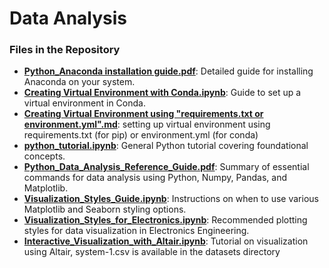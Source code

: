 # Data Analysis
### Files in the Repository
- [**Python_Anaconda installation guide.pdf**](Python_Anaconda%20installation%20guide.pdf): Detailed guide for installing Anaconda on your system.
- [**Creating Virtual Environment with Conda.ipynb**](Creating%20Virtual%20Environment%20with%20Conda.ipynb): Guide to set up a virtual environment in Conda.
- [**Creating Virtual Environment using "requirements.txt or environment.yml".md**](Creating%20Virtual%20Environment%20using%20%22requirements.txt%20or%20environment.yml%22.md): setting up virtual environment using requirements.txt (for pip) or environment.yml (for conda)
- [**python_tutorial.ipynb**](python_tutorial.ipynb): General Python tutorial covering foundational concepts.
- [**Python_Data_Analysis_Reference_Guide.pdf**](Python_Data_Analysis_Reference_Guide.pdf): Summary of essential commands for data analysis using Python, Numpy, Pandas, and Matplotlib.
- [**Visualization_Styles_Guide.ipynb**](Visualization_Styles_Guide.ipynb): Instructions on when to use various Matplotlib and Seaborn styling options.
- [**Visualization_Styles_for_Electronics.ipynb**](Visualization_Styles_for_Electronics.ipynb): Recommended plotting styles for data visualization in Electronics Engineering.
- [**Interactive_Visualization_with_Altair.ipynb**](Interactive_Visualization_with_Altair.ipynb): Tutorial on visualization using Altair, system-1.csv is available in the datasets directory
